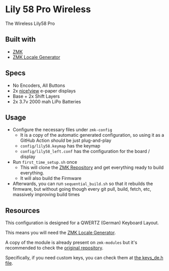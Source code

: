 # Lily 58 Pro Wireless
The Wireless Lily58 Pro

## Built with
- [ZMK](https://github.com/zmkfirmware/zmk)
- [ZMK Locale Generator](https://github.com/joelspadin/zmk-locale-generator)

## Specs
- No Encoders, All Buttons
- 2x [nice!view](https://nicekeyboards.com/nice-view/) e-paper displays
- Base + 2x Shift Layers
- 2x 3.7v 2000 mah LiPo Batteries

## Usage
- Configure the necessary files under `zmk-config`
	- It is a copy of the automatic generated configuration, so using it as a GitHub Action *should* be just plug-and-play
	- `config/lily58.keymap` has the keymap
	- `config/lily58_left.conf` has the configuration for the board / display
- Run `first_time_setup.sh` once
	- This will clone the [ZMK Repository](https://github.com/zmkfirmware/zmk) and get everything ready to build everything.
	- It will also build the Firmware
- Afterwards, you can run `sequential_build.sh` so that it rebuilds the firmware, but without going though every git pull, build, fetch, etc, massively improving build times

## Resources

This configuration is designed for a QWERTZ (German) Keyboard Layout.

This means you will need the [ZMK Locale Generator](https://github.com/joelspadin/zmk-locale-generator). 

A copy of the module is already present on `zmk-modules` but it's recommended to check the [original repository](https://github.com/joelspadin/zmk-locale-generator).

Specifically, if you need custom keys, you can check them at [the keys_de.h file](https://github.com/joelspadin/zmk-locales/blob/main/include/locale/keys_de.h).


